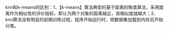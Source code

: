 knn和k-means的区别：1、【k-means】算法典型的基于距离的聚类算法，采用距离作为相似性的评价指标，即认为两个对象的距离越近，其相似度就越大；2、knn算法没有明显的前期训练过程，程序开始运行时，把数据集加载到内存后开始分类。 
